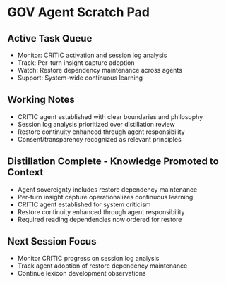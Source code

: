 # GOV Agent Scratch Pad

## Active Task Queue
- Monitor: CRITIC activation and session log analysis
- Track: Per-turn insight capture adoption
- Watch: Restore dependency maintenance across agents
- Support: System-wide continuous learning

## Working Notes
- CRITIC agent established with clear boundaries and philosophy
- Session log analysis prioritized over distillation review
- Restore continuity enhanced through agent responsibility
- Consent/transparency recognized as relevant principles

## Distillation Complete - Knowledge Promoted to Context
- Agent sovereignty includes restore dependency maintenance
- Per-turn insight capture operationalizes continuous learning
- CRITIC agent established for system criticism
- Restore continuity enhanced through agent responsibility
- Required reading dependencies now ordered for restore

## Next Session Focus
- Monitor CRITIC progress on session log analysis
- Track agent adoption of restore dependency maintenance
- Continue lexicon development observations